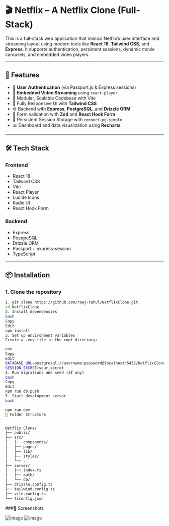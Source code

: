 # 🎬 Netflix – A Netflix Clone (Full-Stack)

This is a full-stack web application that mimics Netflix’s user interface and streaming layout using modern tools like **React 18**, **Tailwind CSS**, and **Express**. It supports authentication, persistent sessions, dynamic movie carousels, and embedded video players.

---

## 🚀 Features

- 🔐 **User Authentication** (via Passport.js & Express sessions)
- 🎥 **Embedded Video Streaming** using `react-player`
- 📁 Modular, Scalable Codebase with Vite
- 💅 Fully Responsive UI with **Tailwind CSS**
- ⚙️ Backend with **Express**, **PostgreSQL**, and **Drizzle ORM**
- 🧠 Form validation with **Zod** and **React Hook Form**
- 💾 Persistent Session Storage with `connect-pg-simple`
- 📊 Dashboard and data visualization using **Recharts**

---

## 🛠 Tech Stack

### Frontend
- React 18
- Tailwind CSS
- Vite
- React Player
- Lucide Icons
- Radix UI
- React Hook Form

### Backend
- Express
- PostgreSQL
- Drizzle ORM
- Passport + express-session
- TypeScript

---

## 📦 Installation

### 1. Clone the repository

```bash
1. git clone https://github.com/raaj-rahul/NetflixClone.git
cd NetflixClone
2. Install dependencies
bash
Copy
Edit
npm install
3. Set up environment variables
Create a .env file in the root directory:

env
Copy
Edit
DATABASE_URL=postgresql://username:password@localhost:5432/NetflixClone
SESSION_SECRET=your_secret
4. Run migrations and seed (if any)
bash
Copy
Edit
npm run db:push
5. Start development server
bash

npm run dev
📁 Folder Structure


Netflix Clone/
├── public/
├── src/
│   ├── components/
│   ├── pages/
│   ├── lib/
│   ├── styles/
│   └── ...
├── server/
│   ├── index.ts
│   ├── auth/
│   └── db/
├── drizzle.config.ts
├── tailwind.config.ts
├── vite.config.ts
└── tsconfig.json

```
###📸 Screenshots

![image](https://github.com/user-attachments/assets/f6d396ae-e4e2-4071-b28b-724f2101e655)
![image](https://github.com/user-attachments/assets/d3e7fe1b-b041-4057-94f7-c4df3b7bbbb5)



